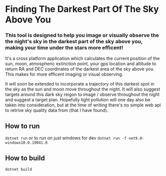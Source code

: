 # Finding The Darkest Part Of The Sky Above You

### This tool is designed to help you image or visually observe the the night's sky in the darkest part of the sky above you, making your time under the stars more efficent! 

 It's a cross platform application which calculates the current position of the sun, moon, atmospheric extinction point, your gps location and altitude to return RA and DEC coordinates of the darkest area of the sky above you. This makes for more efficent imaging or visual observing. 

 It will soon be extended to incorporate a trajectory of this darkest spot in the sky as the sun and moon move throughout the night. It will also suggest targets around this dark sky reigon to image  / observe throughout the night and suggest a target plan. Hopefully light pollution will one day also be taken into consideration, but at the time of writing there's no simple web api to retrive sky quality data from (that I have found). 

## How to run
```dotnet run```
or to run on just windows for dev
```dotnet run -f net9.0-windows10.0.19041.0```

## How to build
```dotnet build```